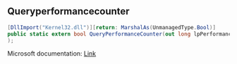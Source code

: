 ## Queryperformancecounter

```csharp
[DllImport("Kernel32.dll")][return: MarshalAs(UnmanagedType.Bool)]
public static extern bool QueryPerformanceCounter(out long lpPerformanceCount
);
```

Microsoft documentation: [Link](https://docs.microsoft.com/en-us/windows/win32/api/profileapi/nf-profileapi-queryperformancecounter)
